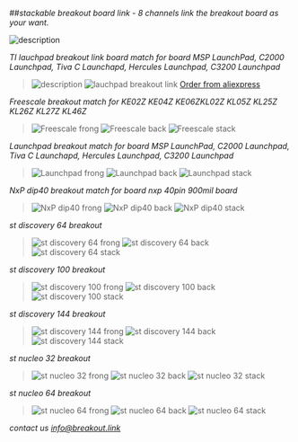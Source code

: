 
##*stackable breakout board link - 8 channels* *link the breakout board as your want.*


![description](/images/description.png)


*TI lauchpad breakout link board*
*match for board MSP LaunchPad, C2000 Launchpad, Tiva C Launchapd, Hercules Launchpad, C3200 Launchpad*
> ![description](/images/lp-40.png)
> ![lauchpad breakout link](/images/lp-40.jpg)
> [Order from aliexpress](http://www.aliexpress.com/item/stackable-TI-launchpad-8-channels-breakout-link-board/32577837413.html?spm=2114.01020208.3.9.lQIEId&ws_ab_test=searchweb201556_1,searchweb201644_3_10001_10002_10005_10006_10003_10004_62,searchweb201560_8,searchweb1451318400_6151)

*Freescale breakout*
*match for KE02Z KE04Z KE06ZKL02Z KL05Z KL25Z KL26Z KL27Z KL46Z*
>![Freescale frong](/images/fdmFront.png)
>![Freescale back](/images/fdmBack.png)
>![Freescale stack](/images/fdmStack.png)

*Launchpad breakout*
*match for board MSP LaunchPad, C2000 Launchpad, Tiva C Launchapd, Hercules Launchpad, C3200 Launchpad*
>![Launchpad frong](/images/lpFront.png)
>![Launchpad back](/images/lpBack.png)
>![Launchpad stack](/images/lpStack.png)

*NxP dip40 breakout*
*match for board nxp 40pin 900mil board*
>![NxP dip40 frong](/images/xpFront.png)
>![NxP dip40 back](/images/xpBack.png)
>![NxP dip40 stack](/images/xpStack.png)

*st discovery 64 breakout*
>![st discovery 64 frong](/images/dis64Front.png)
>![st discovery 64 back](/images/dis64Back.png)
>![st discovery 64 stack](/images/dis64Stack.png)

*st discovery 100 breakout*
>![st discovery 100 frong](/images/dis100Front.png)
>![st discovery 100 back](/images/dis100Back.png)
>![st discovery 100 stack](/images/dis100Stack.png)

*st discovery 144 breakout*
>![st discovery 144 frong](/images/dis144Front.png)
>![st discovery 144 back](/images/dis144Back.png)
>![st discovery 144 stack](/images/dis144Stack.png)

*st nucleo 32 breakout*
>![st nucleo 32 frong](/images/nu32Front.png)
>![st nucleo 32 back](/images/nu32Back.png)
>![st nucleo 32 stack](/images/nu32Stack.png)

*st nucleo 64 breakout*
>![st nucleo 64 frong](/images/nu64Front.png)
>![st nucleo 64 back](/images/nu64Back.png)
>![st nucleo 64 stack](/images/nu64Stack.png)

*contact us info@breakout.link*

